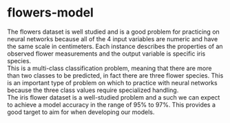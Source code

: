 # flowers-model
The flowers dataset is well studied and is a good problem for practicing on neural networks because all of the 4 input variables are numeric and have the same scale in centimeters. 
Each instance describes the properties of an observed flower measurements and the output variable is specific iris species.  
This is a multi-class classification problem, meaning that there are more than two classes to be predicted, in fact there are three flower species. 
This is an important type of problem on which to practice with neural networks because the three class values require specialized handling.  
The iris flower dataset is a well-studied problem and a such we can expect to achieve a model accuracy in the range of 95% to 97%. 
This provides a good target to aim for when developing our models.
